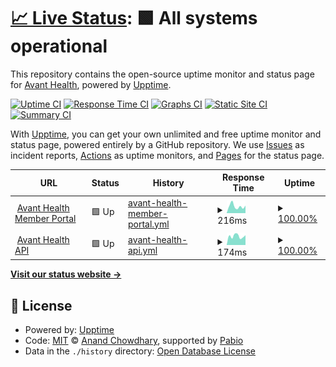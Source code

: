 # [📈 Live Status](https://status.avanthealth.ai): <!--live status--> **🟩 All systems operational**

This repository contains the open-source uptime monitor and status page for [Avant Health](https://status.avanthealth.ai), powered by [Upptime](https://github.com/upptime/upptime).

[![Uptime CI](https://github.com/AvantHealth/avant-status/workflows/Uptime%20CI/badge.svg)](https://github.com/AvantHealth/avant-status/actions?query=workflow%3A%22Uptime+CI%22)
[![Response Time CI](https://github.com/AvantHealth/avant-status/workflows/Response%20Time%20CI/badge.svg)](https://github.com/AvantHealth/avant-status/actions?query=workflow%3A%22Response+Time+CI%22)
[![Graphs CI](https://github.com/AvantHealth/avant-status/workflows/Graphs%20CI/badge.svg)](https://github.com/AvantHealth/avant-status/actions?query=workflow%3A%22Graphs+CI%22)
[![Static Site CI](https://github.com/AvantHealth/avant-status/workflows/Static%20Site%20CI/badge.svg)](https://github.com/AvantHealth/avant-status/actions?query=workflow%3A%22Static+Site+CI%22)
[![Summary CI](https://github.com/AvantHealth/avant-status/workflows/Summary%20CI/badge.svg)](https://github.com/AvantHealth/avant-status/actions?query=workflow%3A%22Summary+CI%22)

With [Upptime](https://upptime.js.org), you can get your own unlimited and free uptime monitor and status page, powered entirely by a GitHub repository. We use [Issues](https://github.com/AvantHealth/avant-status/issues) as incident reports, [Actions](https://github.com/AvantHealth/avant-status/actions) as uptime monitors, and [Pages](https://status.avanthealth.ai) for the status page.

<!--start: status pages-->
<!-- This summary is generated by Upptime (https://github.com/upptime/upptime) -->
<!-- Do not edit this manually, your changes will be overwritten -->
<!-- prettier-ignore -->
| URL | Status | History | Response Time | Uptime |
| --- | ------ | ------- | ------------- | ------ |
| <img alt="" src="https://icons.duckduckgo.com/ip3/app.avanthealth.ai.ico" height="13"> [Avant Health Member Portal](https://app.avanthealth.ai) | 🟩 Up | [avant-health-member-portal.yml](https://github.com/AvantHealth/avant-status/commits/HEAD/history/avant-health-member-portal.yml) | <details><summary><img alt="Response time graph" src="./graphs/avant-health-member-portal/response-time-week.png" height="20"> 216ms</summary><br><a href="https://status.avanthealth.ai/history/avant-health-member-portal"><img alt="Response time 340" src="https://img.shields.io/endpoint?url=https%3A%2F%2Fraw.githubusercontent.com%2FAvantHealth%2Favant-status%2FHEAD%2Fapi%2Favant-health-member-portal%2Fresponse-time.json"></a><br><a href="https://status.avanthealth.ai/history/avant-health-member-portal"><img alt="24-hour response time 235" src="https://img.shields.io/endpoint?url=https%3A%2F%2Fraw.githubusercontent.com%2FAvantHealth%2Favant-status%2FHEAD%2Fapi%2Favant-health-member-portal%2Fresponse-time-day.json"></a><br><a href="https://status.avanthealth.ai/history/avant-health-member-portal"><img alt="7-day response time 216" src="https://img.shields.io/endpoint?url=https%3A%2F%2Fraw.githubusercontent.com%2FAvantHealth%2Favant-status%2FHEAD%2Fapi%2Favant-health-member-portal%2Fresponse-time-week.json"></a><br><a href="https://status.avanthealth.ai/history/avant-health-member-portal"><img alt="30-day response time 319" src="https://img.shields.io/endpoint?url=https%3A%2F%2Fraw.githubusercontent.com%2FAvantHealth%2Favant-status%2FHEAD%2Fapi%2Favant-health-member-portal%2Fresponse-time-month.json"></a><br><a href="https://status.avanthealth.ai/history/avant-health-member-portal"><img alt="1-year response time 340" src="https://img.shields.io/endpoint?url=https%3A%2F%2Fraw.githubusercontent.com%2FAvantHealth%2Favant-status%2FHEAD%2Fapi%2Favant-health-member-portal%2Fresponse-time-year.json"></a></details> | <details><summary><a href="https://status.avanthealth.ai/history/avant-health-member-portal">100.00%</a></summary><a href="https://status.avanthealth.ai/history/avant-health-member-portal"><img alt="All-time uptime 100.00%" src="https://img.shields.io/endpoint?url=https%3A%2F%2Fraw.githubusercontent.com%2FAvantHealth%2Favant-status%2FHEAD%2Fapi%2Favant-health-member-portal%2Fuptime.json"></a><br><a href="https://status.avanthealth.ai/history/avant-health-member-portal"><img alt="24-hour uptime 100.00%" src="https://img.shields.io/endpoint?url=https%3A%2F%2Fraw.githubusercontent.com%2FAvantHealth%2Favant-status%2FHEAD%2Fapi%2Favant-health-member-portal%2Fuptime-day.json"></a><br><a href="https://status.avanthealth.ai/history/avant-health-member-portal"><img alt="7-day uptime 100.00%" src="https://img.shields.io/endpoint?url=https%3A%2F%2Fraw.githubusercontent.com%2FAvantHealth%2Favant-status%2FHEAD%2Fapi%2Favant-health-member-portal%2Fuptime-week.json"></a><br><a href="https://status.avanthealth.ai/history/avant-health-member-portal"><img alt="30-day uptime 100.00%" src="https://img.shields.io/endpoint?url=https%3A%2F%2Fraw.githubusercontent.com%2FAvantHealth%2Favant-status%2FHEAD%2Fapi%2Favant-health-member-portal%2Fuptime-month.json"></a><br><a href="https://status.avanthealth.ai/history/avant-health-member-portal"><img alt="1-year uptime 100.00%" src="https://img.shields.io/endpoint?url=https%3A%2F%2Fraw.githubusercontent.com%2FAvantHealth%2Favant-status%2FHEAD%2Fapi%2Favant-health-member-portal%2Fuptime-year.json"></a></details>
| <img alt="" src="https://app.avanthealth.ai/favicon.ico" height="13"> [Avant Health API](https://app-api.avanthealth.ai) | 🟩 Up | [avant-health-api.yml](https://github.com/AvantHealth/avant-status/commits/HEAD/history/avant-health-api.yml) | <details><summary><img alt="Response time graph" src="./graphs/avant-health-api/response-time-week.png" height="20"> 174ms</summary><br><a href="https://status.avanthealth.ai/history/avant-health-api"><img alt="Response time 236" src="https://img.shields.io/endpoint?url=https%3A%2F%2Fraw.githubusercontent.com%2FAvantHealth%2Favant-status%2FHEAD%2Fapi%2Favant-health-api%2Fresponse-time.json"></a><br><a href="https://status.avanthealth.ai/history/avant-health-api"><img alt="24-hour response time 193" src="https://img.shields.io/endpoint?url=https%3A%2F%2Fraw.githubusercontent.com%2FAvantHealth%2Favant-status%2FHEAD%2Fapi%2Favant-health-api%2Fresponse-time-day.json"></a><br><a href="https://status.avanthealth.ai/history/avant-health-api"><img alt="7-day response time 174" src="https://img.shields.io/endpoint?url=https%3A%2F%2Fraw.githubusercontent.com%2FAvantHealth%2Favant-status%2FHEAD%2Fapi%2Favant-health-api%2Fresponse-time-week.json"></a><br><a href="https://status.avanthealth.ai/history/avant-health-api"><img alt="30-day response time 242" src="https://img.shields.io/endpoint?url=https%3A%2F%2Fraw.githubusercontent.com%2FAvantHealth%2Favant-status%2FHEAD%2Fapi%2Favant-health-api%2Fresponse-time-month.json"></a><br><a href="https://status.avanthealth.ai/history/avant-health-api"><img alt="1-year response time 236" src="https://img.shields.io/endpoint?url=https%3A%2F%2Fraw.githubusercontent.com%2FAvantHealth%2Favant-status%2FHEAD%2Fapi%2Favant-health-api%2Fresponse-time-year.json"></a></details> | <details><summary><a href="https://status.avanthealth.ai/history/avant-health-api">100.00%</a></summary><a href="https://status.avanthealth.ai/history/avant-health-api"><img alt="All-time uptime 100.00%" src="https://img.shields.io/endpoint?url=https%3A%2F%2Fraw.githubusercontent.com%2FAvantHealth%2Favant-status%2FHEAD%2Fapi%2Favant-health-api%2Fuptime.json"></a><br><a href="https://status.avanthealth.ai/history/avant-health-api"><img alt="24-hour uptime 100.00%" src="https://img.shields.io/endpoint?url=https%3A%2F%2Fraw.githubusercontent.com%2FAvantHealth%2Favant-status%2FHEAD%2Fapi%2Favant-health-api%2Fuptime-day.json"></a><br><a href="https://status.avanthealth.ai/history/avant-health-api"><img alt="7-day uptime 100.00%" src="https://img.shields.io/endpoint?url=https%3A%2F%2Fraw.githubusercontent.com%2FAvantHealth%2Favant-status%2FHEAD%2Fapi%2Favant-health-api%2Fuptime-week.json"></a><br><a href="https://status.avanthealth.ai/history/avant-health-api"><img alt="30-day uptime 100.00%" src="https://img.shields.io/endpoint?url=https%3A%2F%2Fraw.githubusercontent.com%2FAvantHealth%2Favant-status%2FHEAD%2Fapi%2Favant-health-api%2Fuptime-month.json"></a><br><a href="https://status.avanthealth.ai/history/avant-health-api"><img alt="1-year uptime 100.00%" src="https://img.shields.io/endpoint?url=https%3A%2F%2Fraw.githubusercontent.com%2FAvantHealth%2Favant-status%2FHEAD%2Fapi%2Favant-health-api%2Fuptime-year.json"></a></details>

<!--end: status pages-->

[**Visit our status website →**](https://status.avanthealth.ai)

## 📄 License

- Powered by: [Upptime](https://github.com/upptime/upptime)
- Code: [MIT](./LICENSE) © [Anand Chowdhary](https://anandchowdhary.com), supported by [Pabio](https://pabio.com)
- Data in the `./history` directory: [Open Database License](https://opendatacommons.org/licenses/odbl/1-0/)
